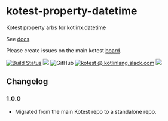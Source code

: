 # kotest-property-datetime

Kotest property arbs for kotlinx.datetime

See [docs](https://kotest.io/docs/proptest/property-based-testing.html).

Please create issues on the main kotest [board](https://github.com/kotest/kotest/issues).

[![Build Status](https://github.com/kotest/kotest-property-datetime/workflows/master/badge.svg)](https://github.com/kotest/kotest-property-datetime/actions)
[<img src="https://img.shields.io/maven-central/v/io.kotest.extensions/kotest-property-datetime.svg?label=latest%20release"/>](http://search.maven.org/#search|ga|1|kotest-property-datetime)
![GitHub](https://img.shields.io/github/license/kotest/kotest-property-datetime)
[![kotest @ kotlinlang.slack.com](https://img.shields.io/static/v1?label=kotlinlang&message=kotest&color=blue&logo=slack)](https://kotlinlang.slack.com/archives/CT0G9SD7Z)
[<img src="https://img.shields.io/nexus/s/https/oss.sonatype.org/io.kotest.extensions/kotest-property-datetime.svg?label=latest%20snapshot"/>](https://oss.sonatype.org/content/repositories/snapshots/io/kotest/extensions/kotest-property-datetime/)

## Changelog

### 1.0.0

* Migrated from the main Kotest repo to a standalone repo.
